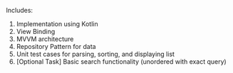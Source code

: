 Includes:
1. Implementation using Kotlin
2. View Binding
3. MVVM architecture
4. Repository Pattern for data
5. Unit test cases for parsing, sorting, and displaying list
6. [Optional Task] Basic search functionality (unordered with exact query)
